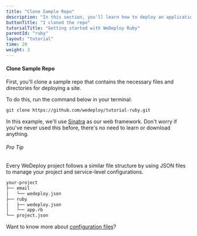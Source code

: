 ```yaml
---
title: "Clone Sample Repo"
description: "In this section, you'll learn how to deploy an application using WeDeploy Ruby."
buttonTitle: "I cloned the repo"
tutorialTitle: "Getting started with WeDeploy Ruby"
parentId: "ruby"
layout: "tutorial"
time: 20
weight: 3
---
```


#### Clone Sample Repo

First, you'll clone a sample repo that contains the necessary files and directories for deploying a site.

To do this, run the command below in your terminal:

```xml
git clone https://github.com/wedeploy/tutorial-ruby.git
```

In this example, we'll use [Sinatra](http://www.sinatrarb.com/) as our web framework. Don't worry if you've never used this before, there's no need to learn or download anything.

<aside>

###### <span class="icon-16-star"></span> Pro Tip

Every WeDeploy project follows a similar file structure by using JSON files to manage your project and service-level configurations.

```xml
your-project
├── email
│   └── wedeploy.json
├── ruby
│   ├── wedeploy.json
│   └── app.rb
└── project.json
```

Want to know more about <a href="/docs/intro/configuration-files.html" target="_blank">configuration files</a>?

</aside>
